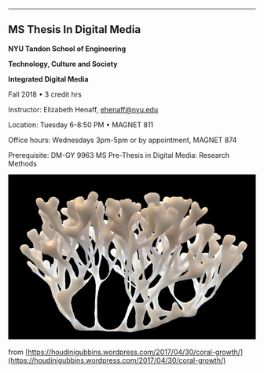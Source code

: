 

___
## MS Thesis In Digital Media

**NYU Tandon School of Engineering**

**Technology, Culture and Society**

**Integrated Digital Media**

Fall 2018 • 3 credit hrs

Instructor: Elizabeth Henaff, ehenaff@nyu.edu

Location: Tuesday 6-8:50 PM • MAGNET 811 

Office hours: Wednesdays 3pm-5pm or by appointment, MAGNET 874

Prerequisite: DM-GY 9963 MS Pre-Thesis in Digital Media: Research Methods


![](assets/images/coral2.jpg)

from [https://houdinigubbins.wordpress.com/2017/04/30/coral-growth/](https://houdinigubbins.wordpress.com/2017/04/30/coral-growth/)
